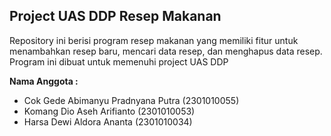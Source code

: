 ## Project UAS DDP Resep Makanan

Repository ini berisi program resep makanan yang memiliki fitur untuk menambahkan resep baru, mencari data resep, dan menghapus data resep. 
Program ini dibuat untuk memenuhi project UAS DDP


**Nama Anggota :**
- Cok Gede Abimanyu Pradnyana Putra (2301010055)
- Komang Dio Aseh Arifianto (2301010053)
- Harsa Dewi Aldora Ananta (2301010034)
